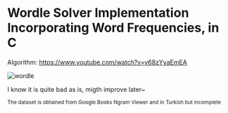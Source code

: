 # Wordle Solver Implementation Incorporating Word Frequencies, in C

Algorithm: https://www.youtube.com/watch?v=v68zYyaEmEA  

![wordle](https://user-images.githubusercontent.com/25510067/157870049-53a85913-6c3f-45e0-a553-5bc180c9b691.png)  

I know it is quite bad as is, migth improve later~


<sub> The dataset is obtained from Google Books Ngram Viewer and in Turkish but incomplete </sub>  
